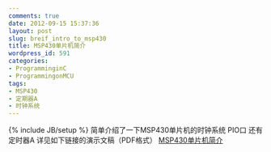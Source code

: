 ```yaml
---
comments: true
date: 2012-09-15 15:37:36
layout: post
slug: breif_intro_to_msp430
title: MSP430单片机简介
wordpress_id: 591
categories:
- ProgramminginC
- ProgrammingonMCU
tags:
- MSP430
- 定期器A
- 时钟系统
---
```


{% include JB/setup %}
简单介绍了一下MSP430单片机的时钟系统 PIO口 还有定时器A
详见如下链接的演示文稿（PDF格式）
[MSP430单片机简介](http://andylinux.sinaapp.com/html/MSP430/msp430.pdf)
